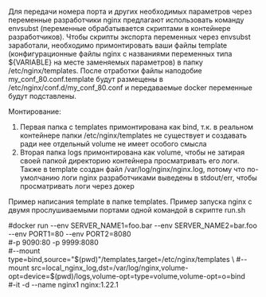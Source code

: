 Для передачи номера порта и других необходимых параметров через переменные разработчики nginx предлагают использовать команду envsubst
(переменные обрабатывается скриптами в контейнере разработчиков). Чтобы скрипты экспорта переменных через envsubst заработали, необходимо примонтировать
ваши файлы template (конфигурационные файлы nginx с названиями переменных типа ${VARIABLE} на месте заменяемых параметров) в папку /etc/nginx/templates.
После отработки файлы наподобие my_conf_80.conf.template будут размещены в /etc/nginx/conf.d/my_conf_80.conf и передаваемые docker переменные будут подставлены.

Монтирование:
1. Первая папка с templates примонтирована как bind, т.к. в реальном контейнере папки /etc/nginx/templates не существует и создавать ради нее
отдельный volume не имеет особого смысла
2. Вторая папка logs примонтирована как volume, чтобы не затирая своей папкой директорию контейнера просматривать его логи. Также в template создан файл
/var/log/nginx/nginx.log, потому что по-умолчанию логи nginx разработчиками выведены в stdout/err, чтобы просматривать логи через докер

Пример написания template в папке templates. Пример запуска nginx с двумя прослушиваемыми портами одной командой в скрипте run.sh 

#docker run --env SERVER_NAME1=foo.bar --env SERVER_NAME2=bar.foo --env PORT1=80 --env PORT2=8080 \
#-p 9090:80 -p 9999:8080 \
#--mount type=bind,source="$(pwd)"/templates,target=/etc/nginx/templates \
#--mount src=local_nginx_log,dst=/var/log/nginx,volume-opt=device=$(pwd)/logs,volume-opt=type=volume,volume-opt=o=bind \
#-it -d --name nginx1 nginx:1.22.1


